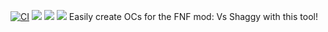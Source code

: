 [![CI](https://img.shields.io/github/actions/workflow/status/Vortex2Oblivion/Vs-Shaggy-Oc-Creator/main.yml?branch=dev&logo=github)](https://github.com/Vortex2Oblivion/Vs-Shaggy-Oc-Creator/actions?query=workflow%3ACI)
![](https://img.shields.io/github/repo-size/Vortex2Oblivion/Vs-Shaggy-Oc-Creator) ![](https://badgen.net/github/open-issues/Vortex2Oblivion/Vs-Shaggy-Oc-Creator) ![](https://badgen.net/badge/license/GPL-3.0/Vs-Shaggy-Oc-Creator)
Easily create OCs for the FNF mod: Vs Shaggy with this tool!